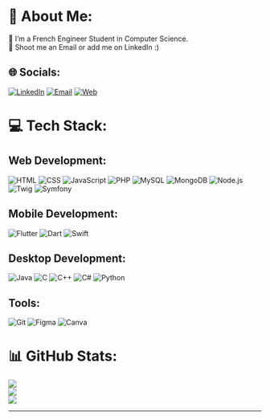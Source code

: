 # 💫 About Me:
🔭 I’m a French Engineer Student in Computer Science.<br>💬 Shoot me an Email or add me on LinkedIn :)

## 🌐 Socials:
[![LinkedIn](https://img.shields.io/badge/LinkedIn-%230077B5.svg?logo=linkedin&logoColor=white)](https://www.linkedin.com/in/robin-juan-5192b522a/) 
[![Email](https://img.shields.io/badge/Email-%23D14836.svg?logo=gmail&logoColor=white)](mailto:robin.juan@outlook.fr)
[![Web](https://img.shields.io/badge/Web-%23D14836.svg?logo=edge&logoColor=white)](https://bokona.fr)

# 💻 Tech Stack:
## Web Development:
![HTML](https://img.shields.io/badge/HTML-%23E34F26.svg?logo=html5&logoColor=white)
![CSS](https://img.shields.io/badge/CSS-%231572B6.svg?logo=css3&logoColor=white)
![JavaScript](https://img.shields.io/badge/JavaScript-%23F7DF1E.svg?logo=javascript&logoColor=black)
![PHP](https://img.shields.io/badge/PHP-%23777BB4.svg?logo=php&logoColor=white)
![MySQL](https://img.shields.io/badge/MySQL-%2300f.svg?logo=mysql&logoColor=white)
![MongoDB](https://img.shields.io/badge/MongoDB-%234ea94b.svg?logo=mongodb&logoColor=white)
![Node.js](https://img.shields.io/badge/Node.js-%2343853D.svg?logo=node.js&logoColor=white)
![Twig](https://img.shields.io/badge/Twig-%23C1D82F.svg?logo=twig&logoColor=white)
![Symfony](https://img.shields.io/badge/Symfony-%23000000.svg?logo=symfony&logoColor=white)

## Mobile Development:
![Flutter](https://img.shields.io/badge/Flutter-%2302569B.svg?logo=flutter&logoColor=white)
![Dart](https://img.shields.io/badge/Dart-%230175C2.svg?logo=dart&logoColor=white)
![Swift](https://img.shields.io/badge/Swift-%23FA7343.svg?logo=swift&logoColor=white)

## Desktop Development:
![Java](https://img.shields.io/badge/Java-%23ED8B00.svg?logo=java&logoColor=white)
![C](https://img.shields.io/badge/C-%2300599C.svg?logo=c&logoColor=white)
![C++](https://img.shields.io/badge/C++-%2300599C.svg?logo=c%2B%2B&logoColor=white)
![C#](https://img.shields.io/badge/C%23-%23239120.svg?logo=c-sharp&logoColor=white)
![Python](https://img.shields.io/badge/Python-%233776AB.svg?logo=python&logoColor=white)

## Tools:
![Git](https://img.shields.io/badge/Git-%23F05032.svg?logo=git&logoColor=white)
![Figma](https://img.shields.io/badge/Figma-%23F24E1E.svg?logo=figma&logoColor=white)
![Canva](https://img.shields.io/badge/Canva-%2300C4CC.svg?logo=canva&logoColor=white)

# 📊 GitHub Stats:
![](https://github-readme-stats.vercel.app/api?username=rob1juan&theme=dark&hide_border=false&include_all_commits=true&count_private=true)<br/>
![](https://github-readme-streak-stats.herokuapp.com/?user=rob1juan&theme=dark&hide_border=false)<br/>
![](https://github-readme-stats.vercel.app/api/top-langs/?username=rob1juan&theme=dark&hide_border=false&include_all_commits=true&count_private=true&layout=compact)

---
